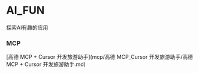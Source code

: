 # AI_FUN
探索AI有趣的应用

### MCP

[高德 MCP + Cursor 开发旅游助手](mcp/高德 MCP_Cursor 开发旅游助手/高德 MCP + Cursor 开发旅游助手.md)

